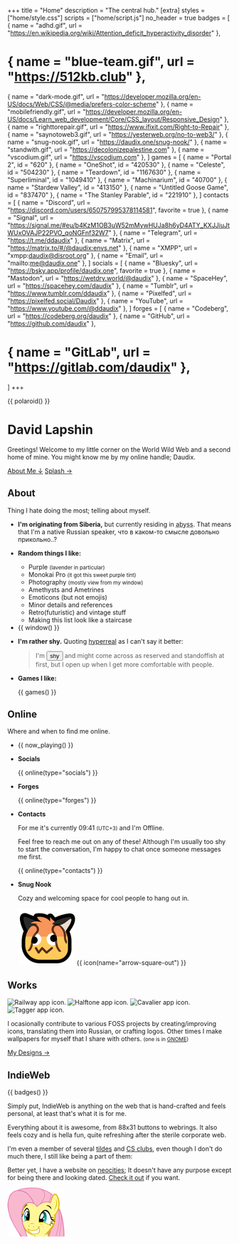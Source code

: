 +++
title = "Home"
description = "The central hub."
[extra]
styles = ["home/style.css"]
scripts = ["home/script.js"]
no_header = true
badges = [
  { name = "adhd.gif", url = "https://en.wikipedia.org/wiki/Attention_deficit_hyperactivity_disorder" },
  # { name = "blue-team.gif", url = "https://512kb.club" },
  { name = "dark-mode.gif", url = "https://developer.mozilla.org/en-US/docs/Web/CSS/@media/prefers-color-scheme" },
  { name = "mobilefriendly.gif", url = "https://developer.mozilla.org/en-US/docs/Learn_web_development/Core/CSS_layout/Responsive_Design" },
  { name = "righttorepair.gif", url = "https://www.ifixit.com/Right-to-Repair" },
  { name = "saynotoweb3.gif", url = "https://yesterweb.org/no-to-web3/" },
  { name = "snug-nook.gif", url = "https://daudix.one/snug-nook/" },
  { name = "standwith.gif", url = "https://decolonizepalestine.com" },
  { name = "vscodium.gif", url = "https://vscodium.com" },
]
games = [
  { name = "Portal 2", id = "620" },
  { name = "OneShot", id = "420530" },
  { name = "Celeste", id = "504230" },
  { name = "Teardown", id = "1167630" },
  { name = "Superliminal", id = "1049410" },
  { name = "Machinarium", id = "40700" },
  { name = "Stardew Valley", id = "413150" },
  { name = "Untitled Goose Game", id = "837470" },
  { name = "The Stanley Parable", id = "221910" },
]
contacts = [
  { name = "Discord", url = "https://discord.com/users/650757995378114581", favorite = true },
  { name = "Signal", url = "https://signal.me/#eu/b4KzM1OB3uW52mMywHUJa8h6yD4ATY_KXJJiuJtWUxOVAJP22PVO_qoNGFnf32W7" },
  { name = "Telegram", url = "https://t.me/ddaudix" },
  { name = "Matrix", url = "https://matrix.to/#/@daudix:envs.net" },
  { name = "XMPP", url = "xmpp:daudix@disroot.org" },
  { name = "Email", url = "mailto:me@daudix.one" },
]
socials = [
  { name = "Bluesky", url = "https://bsky.app/profile/daudix.one", favorite = true },
  { name = "Mastodon", url = "https://wetdry.world/@daudix" },
  { name = "SpaceHey", url = "https://spacehey.com/daudix" },
  { name = "Tumblr", url = "https://www.tumblr.com/ddaudix" },
  { name = "Pixelfed", url = "https://pixelfed.social/Daudix" },
  { name = "YouTube", url = "https://www.youtube.com/@ddaudix" },
]
forges = [
  { name = "Codeberg", url = "https://codeberg.org/daudix" },
  { name = "GitHub", url = "https://github.com/daudix" },
  # { name = "GitLab", url = "https://gitlab.com/daudix" },
]
+++

<div class="container-fill">
<div>

{{ polaroid() }}

<div id="title">

# David Lapshin
</div>

Greetings! Welcome to my little corner on the World Wild Web and a second home of mine. You might know me by my online handle; Daudix.

<div class="buttons start big">
  <a class="suggested" href="#about">About Me ↓</a>
  <a href="/#splash">Splash →</a>
</div>
</div>
</div>

## About

Thing I hate doing the most; telling about myself.

<ul class="masonry">
<!-- Card Start -->
<li>
<article>

**I'm originating from Siberia,** but currently residing in <abbr id="abyss" title="If you know, you know">abyss</abbr>. That means that I'm a native Russian speaker, что в каком-то смысле довольно прикольно..?
</article>
</li>
<!-- Card End -->

<!-- Card Start -->
<li>
<article class="fancy-list">

**Random things I like:**

- Purple <small>(lavender in particular)</small>
- Monokai Pro <small>(it got this sweet purple tint)</small>
- Photography <small>(mostly view from my window)</small>
- Amethysts and Ametrines
- Emoticons (but not emojis)
- Minor details and references
- Retro(futuristic) and vintage stuff
- Making this list look like a staircase
</article>
</li>
<!-- Card End -->

<!-- Card Start -->
<li>
<article class="window">
{{ window() }}
</article>
</li>
<!-- Card End -->

<!-- Card Start -->
<li>
<article>

**I'm rather shy.** Quoting [hyperreal](https://hyperreal.coffee) as I can't say it better:

> I'm <button id="shy">shy</button> and might come across as reserved and standoffish at first, but I open up when I get more comfortable with people.
</article>
</li>
<!-- Card End -->

<!-- Card Start -->
<li>
<article class="games fancy-list">

**Games I like:**

{{ games() }}
</article>
</li>
<!-- Card End -->
</ul>

## Online

Where and when to find me online.

<!-- <div class="buttons centered">
  <button onclick="togglePlaying()">Toggle Playing State</button>
  <button onclick="toggleTitleMarquee()">Toggle Title Marquee</button>
  <button onclick="toggleArtistMarquee()">Toggle Artist Marquee</button>
  <button onclick="forceReload()">Force Reload Player</button>
</div> -->

<ul class="masonry">
<!-- Card Start -->
<li>
{{ now_playing() }}
</li>
<!-- Card End -->

<!-- Card Start -->
<li>
<article class="online fancy-list">

<strong id="socials" class="title">Socials</strong>

{{ online(type="socials") }}
</article>
</li>
<!-- Card End -->

<!-- Card Start -->
<li>
<article class="online fancy-list">

<strong id="forges" class="title">Forges</strong>

{{ online(type="forges") }}
</article>
</li>
<!-- Card End -->

<!-- Card Start -->
<li>
<article class="online fancy-list">

<strong id="contacts" class="title">Contacts</strong>

For me it's currently <time id="clock">09:41</time> <small>(UTC+3)</small> and I'm <span id="online-indicator"><i class="icon"></i><span id="online-indicator-text">Offline</span></span>.

Feel free to reach me out on any of these! Although I'm usually too shy to start the conversation, I'm happy to chat once someone messages me first.

{{ online(type="contacts") }}
</article>
</li>
<!-- Card End -->

<!-- Card Start -->
<li>
<article class="snug-nook fancy-list">

<strong id="snug-nook" class="title">Snug Nook</strong>

Cozy and welcoming space for cool people to hang out in.

<img src="neofax.png" class="transparent no-hover drop-shadow" />
<a href="/snug-nook/" title="Learn More"></a>
{{ icon(name="arrow-square-out") }}
</article>
</li>
<!-- Card End -->
</ul>

## Works

<div>

<div id="icons">
  <img width="64" height="64" class="transparent no-hover drop-shadow" src="/design/icons/original/de.schmidhuberj.DieBahn.svg" alt="Railway app icon." />
  <img width="64" height="64" class="transparent no-hover drop-shadow" src="/design/icons/original/io.github.tfuxu.Halftone.svg" alt="Halftone app icon." />
  <img width="64" height="64" class="transparent no-hover drop-shadow" src="/design/icons/original/org.nickvision.cavalier.svg" alt="Cavalier app icon." />
  <img width="64" height="64" class="transparent no-hover drop-shadow" src="/design/icons/original/org.nickvision.tagger.svg" alt="Tagger app icon." />
</div>

<div>

I ocasionally contribute to various FOSS projects by creating/improving icons, translating them into Russian, or crafting logos. Other times I make wallpapers for myself that I share with others. <small>(one is in [GNOME](https://www.gnome.org))</small>

<div class="buttons big">
  <a href="/design/">My Designs →</a>
</div>
</div>

</div>

## IndieWeb

{{ badges() }}

Simply put, IndieWeb is anything on the web that is hand-crafted and feels personal, at least that's what it is for me.

Everything about it is awesome, from 88x31 buttons to webrings. It also feels cozy and is hella fun, quite refreshing after the sterile corporate web.

I'm even a member of several [tildes](https://envs.net) and [CS clubs](https://exozy.me), even though I don't do much there, I still like being a part of them:

Better yet, I have a website on [neocities](https://neocities.org); It doesn't have any purpose except for being there and looking dated. [Check it out](https://daudix.neocities.org) if you want.

<img id="flutter" width="128" height="110" class="transparent no-hover" src="flutter.webp" alt="Fluttershy with a wide grin on her face.">
